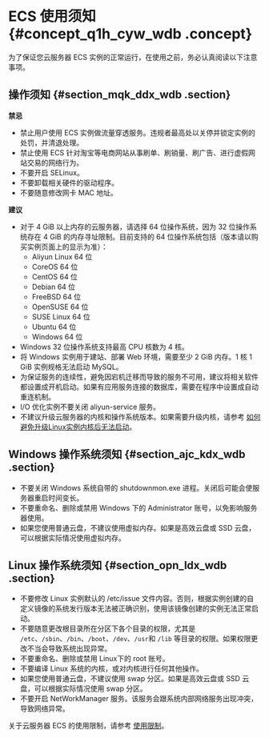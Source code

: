 # ECS 使用须知 {#concept_q1h_cyw_wdb .concept}

为了保证您云服务器 ECS 实例的正常运行，在使用之前，务必认真阅读以下注意事项。

## **操作须知** {#section_mqk_ddx_wdb .section}

**禁忌**

-   禁止用户使用 ECS 实例做流量穿透服务。违规者最高处以关停并锁定实例的处罚，并清退处理。
-   禁止使用 ECS 针对淘宝等电商网站从事刷单、刷销量、刷广告、进行虚假网站交易的网络行为。
-   不要开启 SELinux。
-   不要卸载相关硬件的驱动程序。
-   不要随意修改网卡 MAC 地址。

**建议**

-   对于 4 GiB 以上内存的云服务器，请选择 64 位操作系统，因为 32 位操作系统存在 4 GiB 的内存寻址限制。目前支持的 64 位操作系统包括（版本请以购买实例页面上的显示为准）：
    -   Aliyun Linux 64 位
    -   CoreOS 64 位
    -   CentOS 64 位
    -   Debian 64 位
    -   FreeBSD 64 位
    -   OpenSUSE 64 位
    -   SUSE Linux 64 位
    -   Ubuntu 64 位
    -   Windows 64 位
-   Windows 32 位操作系统支持最高 CPU 核数为 4 核。
-   将 Windows 实例用于建站、部署 Web 环境，需要至少 2 GiB 内存。1 核 1 GiB 实例规格无法启动 MySQL。
-   为保证服务的连续性，避免因宕机迁移而导致的服务不可用，建议将相关软件都设置成开机启动。如果有应用服务连接的数据库，需要在程序中设置成自动重连机制。
-   I/O 优化实例不要关闭 aliyun-service 服务。
-   不建议升级云服务器的内核和操作系统版本。如果需要升级内核，请参考 [如何避免升级Linux实例内核后无法启动](https://help.aliyun.com/document_detail/59360.html)。

## Windows 操作系统须知 {#section_ajc_kdx_wdb .section}

-   不要关闭 Windows 系统自带的 shutdownmon.exe 进程。关闭后可能会使服务器重启时间变长。
-   不要重命名、删除或禁用 Windows 下的 Administrator 账号，以免影响服务器使用。
-   如果您使用普通云盘，不建议使用虚拟内存。如果是高效云盘或 SSD 云盘，可以根据实际情况使用虚拟内存。

## Linux 操作系统须知 {#section_opn_ldx_wdb .section}

-   不要修改 Linux 实例默认的 /etc/issue 文件内容。否则，根据实例创建的自定义镜像的系统发行版本无法被正确识别，使用该镜像创建的实例无法正常启动。
-   不要随意更改根目录所在分区下各个目录的权限，尤其是 `/etc`、`/sbin`、`/bin`、`/boot`、`/dev`、`/usr`和 `/lib` 等目录的权限。如果权限更改不当会导致系统出现异常。
-   不要重命名、删除或禁用 Linux下的 root 账号。
-   不要编译 Linux 系统的内核，或对内核进行任何其他操作。
-   如果您使用普通云盘，不建议使用 swap 分区。如果是高效云盘或 SSD 云盘，可以根据实际情况使用 swap 分区。
-   不要开启 NetWorkManager 服务。该服务会跟系统内部网络服务出现冲突，导致网络异常。

关于云服务器 ECS 的使用限制，请参考 [使用限制](cn.zh-CN/用户指南/使用限制.md#)。

